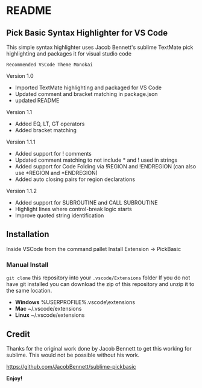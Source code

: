 # README
## Pick Basic Syntax Highlighter for VS Code
This simple syntax highlighter uses Jacob Bennett's sublime TextMate pick highlighting and packages it for visual studio code

`Recommended VSCode Theme Monokai` 

Version 1.0
* Imported TextMate highlighting and packaged for VS Code
* Updated comment and bracket matching in package.json
* updated README

Version 1.1
* Added EQ, LT, GT operators
* Added bracket matching

Version 1.1.1
* Added support for ! comments
* Updated comment matching to not include * and ! used in strings
* Added support for Code Folding via !REGION and !ENDREGION (can also use *REGION and *ENDREGION)
* Added auto closing pairs for region declarations

Version 1.1.2
* Added support for SUBROUTINE and CALL SUBROUTINE
* Highlight lines where control-break logic starts
* Improve quoted string identification

## Installation
Inside VSCode from the command pallet Install Extension -> PickBasic

### Manual Install
 `git clone` this repository into your `.vscode/Extensions` folder
 If you do not have git installed you can download the zip of this repository and unzip it to the same location.

* **Windows** %USERPROFILE%\.vscode\extensions
* **Mac** ~/.vscode/extensions
* **Linux** ~/.vscode/extensions

## Credit

 Thanks for the original work done by Jacob Bennett to get this working for sublime.  This would not be possible without his work.

https://github.com/JacobBennett/sublime-pickbasic

**Enjoy!**
